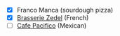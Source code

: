 - [x] Franco Manca (sourdough pizza)
- [x] [Brasserie Zedel](https://www.brasseriezedel.com/) (French)
- [ ] [Cafe Pacifico](https://www.cafe-pacifico.com/) (Mexican)
